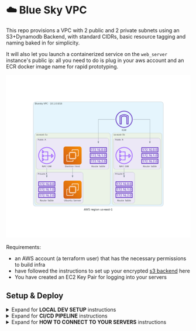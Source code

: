 # :cloud: Blue Sky VPC

This repo provisions a VPC with 2 public and 2 private subnets using an S3+Dynamodb Backend, with standard CIDRs, basic resource tagging and naming baked in for simplicity.

It will also let you launch a containerized service on the `web_server` instance's public ip: all you need to do is plug in your aws account and an ECR docker image name for rapid prototyping.

![diagram of vpc](./diagrams/bluesky_vpc.png)

Requirements:

- an AWS account (a terraform user) that has the necessary permissions to build infra
- have followed the instructions to set up your encrypted [s3 backend](https://developer.hashicorp.com/terraform/language/settings/backends/s3) here
- You have created an EC2 Key Pair for logging into your servers

## Setup & Deploy

<details>
  <summary>Expand for <b>LOCAL DEV SETUP</b> instructions </summary>

:warning: All command are run from the project root directory.

### After cloning this repo:

- use `.env.example` template to create `.env` file
- modify `.env` file with terraform user's credentials and other variables as needed
- `make tf:init`
  :point_up: if having trouble with creds, try clearing everything with `unset AWS_ACCESS_KEY_ID AWS_SECRET_ACCESS_KEY AWS_SESSION_TOKEN AWS_SECURITY_TOKEN` and re-check you have right key names and values before continuing with debugging the issue.

### Preparing to deploy:

- `make tf.validate`
- `make tf.format`
- `make tf.plan`

### Deployment

- `make tf.apply`

### Tear Down

- `make tf.destroy`

</details>

<details>
  <summary>Expand for <b>CI/CD PIPELINE</b> instructions </summary>

(TODO...)

</details>

<details>
  <summary>Expand for <b>HOW TO CONNECT TO YOUR SERVERS</b> instructions </summary>

1. For greatest ease of use:

   - make sure your keypair file is locked down (`chmod 400`)
   - make sure your keypair is available in the folder that you will be in when you attempt ssh.

1. **You need to copy across your key file to your bastion host BEFORE you get into the machine.**
   If you look at the format of the command, it has the same form as the ssh command, in that it requests access into the machine. Requesting access into the machine _when you've already ssh'ed into it_ doesn't make sense, so do this before ssh'ing in:

   - `scp -i <keypair.pem> <keypair.pem> ec2-user@ec2-x-x-x.compute-1.amazonaws.com:~/`

   (:point_up: This deposits your key file into your root directory, for example. You can get the exact hostname for your ec2 instance from your aws mgt console > **EC2 > Instances > (select instance) > Connect** and then go the **ssh tab** in that UX).

1. **Now** you can ssh in to your bastion host, eg:

   - `ssh -i <keypair.pem> ec2-user@ec2-x-x-x.compute-1.amazonaws.com`

1. You can ssh into your private server from your bastion host now, following a similar process, since your keyfile is now on your bastion host: `ssh -i <keypair.pem> ubuntu@x.x.x.x` (again: get your exact hostname from the mgt console).

Once you're sure everything works, you should add your key to your keyring and place it somewhere intelligent so that you can just ssh without specifying it each time or having to make sure you're in a specific directory.

</details>
